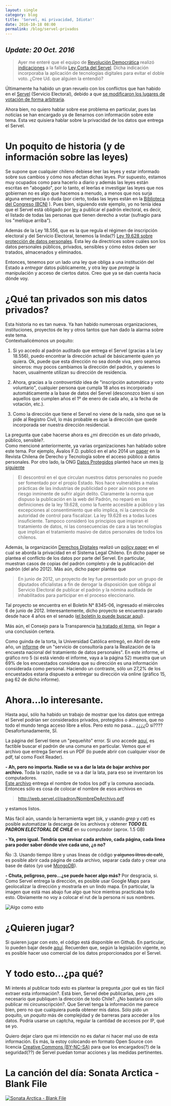 ```yaml
---
layout: single
category: blog
title: 'Servel, mi privacidad, Idiota!'
date: 2016-10-18 08:00
permalink: /blog/servel-privados
---
```


## *Update: 20 Oct. 2016*

>Ayer me enteré que el equipo de [Revolución Democrática](https://www.revoluciondemocratica.cl) realizó [indicaciones](https://twitter.com/EquipoJackson/status/788076108772237312) a la fallida [Ley Corta del Servel](http://www.cooperativa.cl/noticias/pais/politica/municipales/municipales-congreso-define-ley-corta-para-remediar-error-en-cambios-de/2016-10-17/070313.html). Dicha indicación incorporaba la aplicación de tecnologías digitales para evitar el doble voto. ¿Cree Ud. que alguien la entendió?


Últimamente ha habido un gran revuelo con los conflictos que han habido en el [Servel](http://www.servel.cl)  (Servicio Electoral), debido a que [se modificaron los lugares de votación de forma arbitraria](http://www.24horas.cl/municipales-2016/registro-civil-contradice-al-servel-y-afirma-que-cambios-de-domicilio-afectan-a-17-mil-chilenos-2161520).


Ahora bien, no quiero hablar sobre ese problema en particular, pues las noticias se han encargado ya de llenarnos con información sobre este tema.  Esta vez quisiera hablar sobre la privacidad de los datos que entrega el Servel.

# Un poquito de historia (y de información sobre las leyes)
Se supone que cualquier chileno debiese leer las leyes y estar informado sobre sus cambios y cómo nos afectan dichas leyes. Por supuesto, estamos muy ocupados como para hacerlo a diario y además las leyes están escritas en "abogado", por lo tanto, el leerlas e investigar las leyes que nos gobiernan no es algo que hacemos a menudo, a menos que nos surja alguna emergencia o duda (por cierto, todas las leyes están en la [Biblioteca del Congreso (BCN)](http://www.bcn.cl) ).  Pues bien, siguiendo este ejemplo, yo no tenía idea que el Servel está obligado por [ley](http://servel.cl/inscripciones-electorales-y-servicio-electoral/) a publicar el padrón electoral, es decir, el listado de todas las personas que tienen derecho a votar (sufragio para los "meñique arriba").

Además de la Ley 18.556, que es la que regula el régimen de inscripción electoral y del Servicio Electoral, tenemos la linda(?) [Ley 19.628 sobre protección de datos personales](http://www.leychile.cl/Navegar?idNorma=141599).  Esta ley da directrices sobre cuáles son los datos personales públicos, privados, sensibles y cómo éstos deben ser tratados, almacenados y eliminados.

Entonces, tenemos por un lado una ley que obliga a una institución del Estado a *entregar* datos públicamente, y otra ley que *protege* la manipulación y acceso de ciertos datos. Creo que ya se dan cuenta hacia dónde voy.

# ¿Qué tan privados son mis datos privados?
Esta historia no es tan nueva.  Ya han habido numerosas organizaciones, instituciones, proyectos de ley y otros tantos que han dado la alarma sobre este tema.  
Contextualicémonos un poquito:

1. Si yo accedo al padrón auditado que entrega el Servel (gracias a la Ley 18.556), puedo encontrar la dirección actual de básicamente quien yo quiera. Ok, puede que esta dirección no sea donde viva, pero seamos sinceros: muy pocos cambiamos la dirección del padrón, y quienes lo hacen, usualmente utilizan su dirección de residencia.

2. Ahora, gracias a la *controvertida* idea de "inscripción automática y voto voluntario", cualquier persona que cumpla 18 años es incorporado automáticamente a la base de datos del Servel (desconozco bien si son aquellos que cumplen años el 1º de enero de cada año, a la fecha de votación, etc.).

3. Como la dirección que tiene el Servel no viene de la nada, sino que se la pide al Registro Civil, lo más probable es que la dirección que quede incorporada ser nuestra dirección residencial.

La pregunta que cabe hacerse ahora es ¿mi dirección es un dato privado, público, sensible?.  
Como mencioné anteriormente, ya varias organizaciones han hablado sobre este tema. Por ejemplo, Ávalos F.D. publicó en el año 2014 un [paper](http://www.semanariorepublicano.uchile.cl/index.php/RCHDT/article/viewArticle/33276) en la Revista Chilena de Derecho y Tecnología sobre el acceso público a datos personales.
Por otro lado, la ONG [Datos Protegidos](http://datosprotegidos.cl) planteó hace un mes [lo siguiente](http://datosprotegidos.cl/servel-y-proteccion-de-datos-personales/)

>El descontrol en el que circulan nuestros datos personales no puede ser fomentado por el propio Estado. Nos hace vulnerables a malas prácticas de las industrias de publicidad o peor aún nos pone en riesgo inminente de sufrir algún delito. Claramente la norma que dispuso la publicación en la web del Padrón, no reparó en las definiciones de la ley 19.628, como la fuente accesible a público y las excepciones al consentimiento que ello implica, ni la carencia de autoridad de control para fiscalizar. La ley 19.628 es a todas luces insuficiente. Tampoco consideró los principios que inspiran el tratamiento de datos, ni las consecuencias de cara a las tecnologías que implican el tratamiento masivo de datos personales de todos los chilenos.


Además, la organización [Derechos Digitales](https://www.derechosdigitales.org) realizó un [policy paper](https://www.derechosdigitales.org/wp-content/uploads/pp-08.pdf) en el cual se aborda la privacidad en el Sistema Legal Chileno.  En dicho paper se plantea el conflicto de los datos por parte del Servel.  En particular, muestran casos de copias del padrón completo y de la publicación del padrón (del año 2012). Más aún, dicho paper plantea que 

>En junio de 2012, un proyecto de ley fue presentado por un grupo de diputados oficialistas a fin de derogar la disposición que obliga al Servicio Electoral de publicar el padrón y la nómina auditada de inhabilitados para participar en el proceso eleccionario.

Tal proyecto se encuentra en el Boletín N° 8345-06, ingresado el miércoles 6 de junio de 2012.  Interesantemente, dicho proyecto se encuentra parado desde hace 4 años en el senado ([el boletín lo puede buscar aquí](http://www.senado.cl/appsenado/templates/tramitacion/index.php)).

Más aún, el Consejo para la Transparencia [ha tratado el tema](http://www.consejotransparencia.cl/consejo/site/artic/20121213/asocfile/20121213160518/proteccion_datos_final.pdf), sin llegar a una conclusión certera.

Como guinda de la torta, la Universidad Católica entregó, en Abril de este año, un [informe](http://datosprotegidos.cl/wp-content/uploads/2016/09/encuesta-datos-personales.-1.pdf) de un "servicio de consultoría para la Realización de la encuesta nacional del tratamiento de datos personales". En este informe, el gráfico nro 5 (si está viendo el informe, vaya a la página 52) muestra que un 69% de los encuestados considera que su dirección es una información considerada como personal. Haciendo un contraste, sólo un 27,2% de los encuestados estaría dispuesto a entregar su dirección vía online (gráfico 15, pag 62 de dicho informe).

# Ahora...lo interesante.
Hasta aquí, sólo ha habido un trabajo de mostrar que los datos que entrega el Servel podrían ser considerados privados, protegidos o almenos, que no todo el mundo tenga acceso libre a ellos. Pero esto no pasa... ¿¿¿¿O si????
Desafortunadamente, SÍ.

La página del Servel tiene un "pequeñito" error.  Si uno accede [aquí](http://web.servel.cl/padronDefinitivo.html), es factible buscar el padrón de una comuna en particular.  Vemos que el archivo que entrega Servel es un PDF (lo puede abrir con cualquier visor de pdf, tal como Foxit Reader).

**- Ah, pero no importa. Nadie se va a dar la lata de bajar archivo por archivo.**
Toda la razón, nadie se va a dar la lata, para eso se inventaron los computadores.  
[Este archivo](http://web.servel.cl/archivos.xml) entrega el nombre de todos los pdf y la comuna asociada.  Entonces sólo es cosa de colocar el nombre de esos archivos en 

>http://web.servel.cl/padron/NombreDeArchivo.pdf 

y estamos listos.

Más fácil aún, usando la herramienta wget (ok, y usando *grep* y *cat*) es posible automatizar la descarga de los archivos y obtener ***TODO EL PADRON ELECTORAL DE CHILE*** en su computador (aprox. 1.5 GB)

**- Ya, pero igual. Tendría que revisar cada archivo, cada página, cada linea para poder saber dónde vive cada uno, ¿o no?**

Ño :3.  Usando tiempo libre y unas lineas de código ~~y algunos litros de café~~, es posible abrir cada página de cada archivo, separar cada dato y crear una base de datos (yo usé [MongoDB](https://www.mongodb.com/es)).

**- Chuta, peligroso, pero...¿se puede hacer algo más?**
Por desgracia, si.  Como Servel entrega la dirección, es posible usar Google Maps para geolocalizar la dirección y mostrarla en un lindo mapa. En particular, la imagen que está mas abajo fue algo que hice mientras practicaba todo esto. Obviamente no voy a colocar el rut de la persona ni sus nombres.

![Algo como esto](http://javierpalmaespinosa.cl/blog/img/servel.jpg)

# ¿Quieren jugar?
Si quieren jugar con esto, el código está disponible en Github. En particular, lo pueden bajar desde [aquí](https://github.com/jpalma-espinosa/servel).
Recuerden que, según la legislación vigente, no es posible hacer uso comercial de los datos proporcionados por el Servel.

# Y todo esto...¿pa qué?
Mi interés al publicar todo esto es plantear la pregunta ¿por qué es tán fácil extraer esta información?. Está bien, Servel debe publicarlas, pero ¿es necesario que publiquen la dirección de todo Chile?. ¿No bastaría con sólo publicar mi circunscripción?. Que Servel tenga la información me parece bien, pero no que cualquiera pueda obtener mis datos.  Sólo pido un poquito, un *poquito* más de complejidad y de barreras para acceder a los datos. Podría usarse un captcha, regular la cantidad de accesos por IP, qué se yo.

Quiero dejar claro que mi intención no es dañar ni hacer mal uso de esta información.  Es más, la estoy colocando en formato Open Source con licencia [Creative Commons (BY-NC-SA)](https://creativecommons.org/licenses/by-nc-sa/3.0/cl/) para que los encargados(?) de la seguridad(??) de Servel puedan tomar acciones y las medidas pertinentes.

# La canción del día: Sonata Arctica - Blank File

[![Sonata Arctica - Blank File](http://images.genius.com/a0c8a2e63ce63a910a3df7461fe38f27.715x716x1.jpg)](https://www.youtube.com/watch?v=f8S3DPc8x3U)
